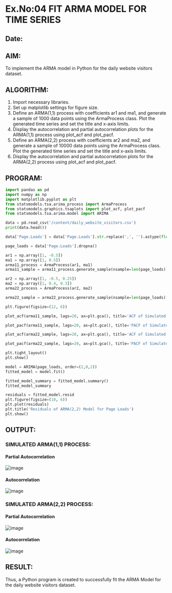 # Ex.No:04   FIT ARMA MODEL FOR TIME SERIES
## Date: 
## AIM:
To implement the ARMA model in Python for the daily website visitors dataset.
## ALGORITHM:
1. Import necessary libraries.
2. Set up matplotlib settings for figure size.
3. Define an ARMA(1,1) process with coefficients ar1 and ma1, and generate a sample of 1000 data points using the ArmaProcess class. Plot the generated time series and set the title and x-axis limits.
4. Display the autocorrelation and partial autocorrelation plots for the ARMA(1,1) process using plot_acf and plot_pacf.
5. Define an ARMA(2,2) process with coefficients ar2 and ma2, and generate a sample of 10000 data points using the ArmaProcess class. Plot the generated time series and set the title and x-axis limits.
6. Display the autocorrelation and partial autocorrelation plots for the ARMA(2,2) process using plot_acf and plot_pacf.
## PROGRAM:
```py
import pandas as pd
import numpy as np
import matplotlib.pyplot as plt
from statsmodels.tsa.arima_process import ArmaProcess
from statsmodels.graphics.tsaplots import plot_acf, plot_pacf
from statsmodels.tsa.arima.model import ARIMA

data = pd.read_csv('/content/daily_website_visitors.csv')
print(data.head())

data['Page.Loads'] = data['Page.Loads'].str.replace(',', '').astype(float)

page_loads = data['Page.Loads'].dropna()

ar1 = np.array([1, -0.5])
ma1 = np.array([1, 0.5])
arma11_process = ArmaProcess(ar1, ma1)
arma11_sample = arma11_process.generate_sample(nsample=len(page_loads))

ar2 = np.array([1, -0.5, 0.25])
ma2 = np.array([1, 0.4, 0.3])
arma22_process = ArmaProcess(ar2, ma2)

arma22_sample = arma22_process.generate_sample(nsample=len(page_loads))

plt.figure(figsize=(12, 6))

plot_acf(arma11_sample, lags=20, ax=plt.gca(), title='ACF of Simulated ARMA(1,1)')

plot_pacf(arma11_sample, lags=20, ax=plt.gca(), title='PACF of Simulated ARMA(1,1)')

plot_acf(arma22_sample, lags=20, ax=plt.gca(), title='ACF of Simulated ARMA(2,2)')

plot_pacf(arma22_sample, lags=20, ax=plt.gca(), title='PACF of Simulated ARMA(2,2)')

plt.tight_layout()
plt.show()

model = ARIMA(page_loads, order=(2,0,2))
fitted_model = model.fit()

fitted_model_summary = fitted_model.summary()
fitted_model_summary

residuals = fitted_model.resid
plt.figure(figsize=(10, 6))
plt.plot(residuals)
plt.title('Residuals of ARMA(2,2) Model for Page Loads')
plt.show()
```
## OUTPUT:
### SIMULATED ARMA(1,1) PROCESS:
#### Partial Autocorrelation
![image](https://github.com/user-attachments/assets/5ed8b8cd-b6b9-4adb-9d1b-b572faf32c2b)

#### Autocorrelation
![image](https://github.com/user-attachments/assets/0057861c-2789-44e1-9f5d-6c311a576f82)

### SIMULATED ARMA(2,2) PROCESS:
#### Partial Autocorrelation
![image](https://github.com/user-attachments/assets/4a43578e-c85d-4b72-a372-68b3fc1e162d)

#### Autocorrelation
![image](https://github.com/user-attachments/assets/2dfe66bf-8874-424b-bd7e-685c0affbe91)

## RESULT:
Thus, a Python program is created to successfully fit the ARMA Model for the daily website visitors dataset.
